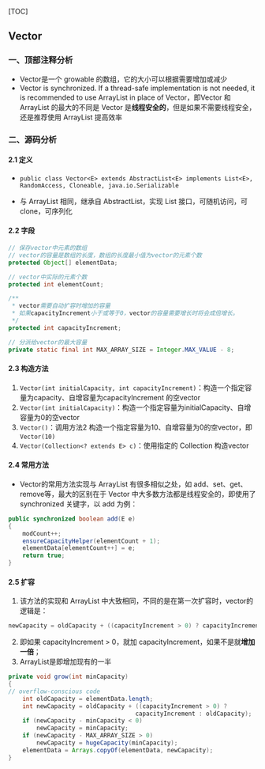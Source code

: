 [TOC]

## Vector

### 一、顶部注释分析

+ Vector是一个 growable 的数组，它的大小可以根据需要增加或减少
+ Vector is synchronized. If a thread-safe implementation is not needed, it is recommended to use ArrayList in place of Vector，即Vector 和 ArrayList 的最大的不同是 Vector 是**线程安全的**，但是如果不需要线程安全，还是推荐使用 ArrayList 提高效率



### 二、源码分析

#### 2.1 定义

+ `public class Vector<E> extends AbstractList<E>
        implements List<E>, RandomAccess, Cloneable, java.io.Serializable`

+ 与 ArrayList 相同，继承自 AbstractList，实现 List 接口，可随机访问，可 clone，可序列化


#### 2.2 字段

```java
// 保存vector中元素的数组
// vector的容量是数组的长度，数组的长度最小值为vector的元素个数
protected Object[] elementData;

// vector中实际的元素个数
protected int elementCount;

/** 
 * vector需要自动扩容时增加的容量
 * 如果capacityIncrement小于或等于0，vector的容量需要增长时将会成倍增长。
 */
protected int capacityIncrement;

// 分派给vector的最大容量
private static final int MAX_ARRAY_SIZE = Integer.MAX_VALUE - 8;
```

#### 2.3 构造方法

1. `Vector(int initialCapacity, int capacityIncrement)`：构造一个指定容量为capacity、自增容量为capacityIncrement 的空vector
2. `Vector(int initialCapacity)`：构造一个指定容量为initialCapacity、自增容量为0的空vector
3. `Vector()`：调用方法2 构造一个指定容量为10、自增容量为0的空vector，即 `Vector(10)`
4. `Vector(Collection<? extends E> c)`：使用指定的 Collection 构造vector


#### 2.4 常用方法

+ Vector的常用方法实现与 ArrayList 有很多相似之处，如 add、set、get、remove等，最大的区别在于 Vector 中大多数方法都是线程安全的，即使用了 synchronized 关键字，以 add 为例：

```java
public synchronized boolean add(E e) 
{
	modCount++;
	ensureCapacityHelper(elementCount + 1);
	elementData[elementCount++] = e;
	return true;
}
```

#### 2.5 扩容

1. 该方法的实现和 ArrayList 中大致相同，不同的是在第一次扩容时，vector的逻辑是： 
```java
newCapacity = oldCapacity + ((capacityIncrement > 0) ? capacityIncrement : oldCapacity); 
```

2. 即如果 capacityIncrement > 0，就加 capacityIncrement，如果不是就**增加一倍**；
3. ArrayList是即增加现有的一半

```java
private void grow(int minCapacity) 
{
// overflow-conscious code
	int oldCapacity = elementData.length;
	int newCapacity = oldCapacity + ((capacityIncrement > 0) ?
 									capacityIncrement : oldCapacity);
	if (newCapacity - minCapacity < 0)
		newCapacity = minCapacity;
	if (newCapacity - MAX_ARRAY_SIZE > 0)
		newCapacity = hugeCapacity(minCapacity);
	elementData = Arrays.copyOf(elementData, newCapacity);
}
```
























